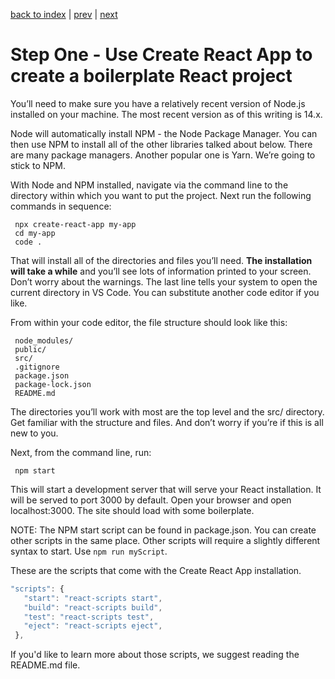 [back to index](https://github.com/JJ-Articles/first-mern/README.md) | [prev]() | [next](/docs/2.md)

# Step One - Use Create React App to create a boilerplate React project

You’ll need to make sure you have a relatively recent version of Node.js installed on your machine. The most recent version as of this writing is 14.x.

Node will automatically install NPM - the Node Package Manager. You can then use NPM to install all of the other libraries talked about below. There are many package managers. Another popular one is Yarn. We’re going to stick to NPM.

With Node and NPM installed, navigate via the command line to the directory within which you want to put the project. Next run the following commands in sequence:

```
 npx create-react-app my-app
 cd my-app
 code .
```

That will install all of the directories and files you’ll need. **The installation will take a while** and you’ll see lots of information printed to your screen. Don’t worry about the warnings. The last line tells your system to open the current directory in VS Code. You can substitute another code editor if you like.

From within your code editor, the file structure should look like this:

```
 node_modules/
 public/
 src/
 .gitignore
 package.json
 package-lock.json
 README.md
```

The directories you’ll work with most are the top level and the src/ directory. Get familiar with the structure and files. And don’t worry if you’re if this is all new to you.

Next, from the command line, run:

```
 npm start
```

This will start a development server that will serve your React installation. It will be served to port 3000 by default. Open your browser and open localhost:3000. The site should load with some boilerplate.

NOTE: The NPM start script can be found in package.json. You can create other scripts in the same place. Other scripts will require a slightly different syntax to start. Use `npm run myScript`.

These are the scripts that come with the Create React App installation.

```js
"scripts": {
   "start": "react-scripts start",
   "build": "react-scripts build",
   "test": "react-scripts test",
   "eject": "react-scripts eject",
 },
```

If you'd like to learn more about those scripts, we suggest reading the README.md file.
